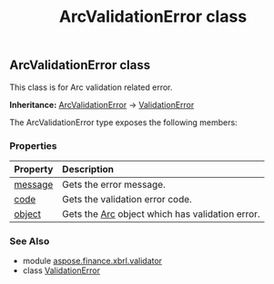 ﻿---
title: ArcValidationError class
second_title: Aspose.Finance for Python via .NET API References
description: 
type: docs
weight: 10
url: /python-net/aspose.finance.xbrl.validator/arcvalidationerror/
is_root: false
---

## ArcValidationError class

This class is for Arc validation related error.



**Inheritance:** [ArcValidationError](/finance/python-net/aspose.finance.xbrl.validator/arcvalidationerror) → 
[ValidationError](/finance/python-net/aspose.finance.xbrl.validator/validationerror)



The ArcValidationError type exposes the following members:

### Properties
| Property | Description |
| :- | :- |
| [message](/finance/python-net/aspose.finance.xbrl.validator/arcvalidationerror/message) | Gets the error message. |
| [code](/finance/python-net/aspose.finance.xbrl.validator/arcvalidationerror/code) | Gets the validation error code. |
| [object](/finance/python-net/aspose.finance.xbrl.validator/arcvalidationerror/object) | Gets the [Arc](/finance/python-net/aspose.finance.xbrl/arc) object which has validation error. |


### See Also

* module [aspose.finance.xbrl.validator](../)
* class [ValidationError](/finance/python-net/aspose.finance.xbrl.validator/validationerror)
